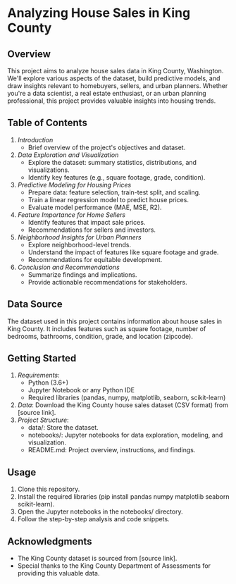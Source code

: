 # Analyzing House Sales in King County

## Overview
This project aims to analyze house sales data in King County, Washington. We'll explore various aspects of the dataset, build predictive models, and draw insights relevant to homebuyers, sellers, and urban planners. Whether you're a data scientist, a real estate enthusiast, or an urban planning professional, this project provides valuable insights into housing trends.

## Table of Contents
1. *Introduction*
    - Brief overview of the project's objectives and dataset.
2. *Data Exploration and Visualization*
    - Explore the dataset: summary statistics, distributions, and visualizations.
    - Identify key features (e.g., square footage, grade, condition).
3. *Predictive Modeling for Housing Prices*
    - Prepare data: feature selection, train-test split, and scaling.
    - Train a linear regression model to predict house prices.
    - Evaluate model performance (MAE, MSE, R2).
4. *Feature Importance for Home Sellers*
    - Identify features that impact sale prices.
    - Recommendations for sellers and investors.
5. *Neighborhood Insights for Urban Planners*
    - Explore neighborhood-level trends.
    - Understand the impact of features like square footage and grade.
    - Recommendations for equitable development.
6. *Conclusion and Recommendations*
    - Summarize findings and implications.
    - Provide actionable recommendations for stakeholders.

## Data Source
The dataset used in this project contains information about house sales in King County. It includes features such as square footage, number of bedrooms, bathrooms, condition, grade, and location (zipcode).

## Getting Started
1. *Requirements*:
    - Python (3.6+)
    - Jupyter Notebook or any Python IDE
    - Required libraries (pandas, numpy, matplotlib, seaborn, scikit-learn)
2. *Data*: Download the King County house sales dataset (CSV format) from [source link].
3. *Project Structure*:
    - data/: Store the dataset.
    - notebooks/: Jupyter notebooks for data exploration, modeling, and visualization.
    - README.md: Project overview, instructions, and findings.

## Usage
1. Clone this repository.
2. Install the required libraries (pip install pandas numpy matplotlib seaborn scikit-learn).
3. Open the Jupyter notebooks in the notebooks/ directory.
4. Follow the step-by-step analysis and code snippets.

## Acknowledgments
- The King County dataset is sourced from [source link].
- Special thanks to the King County Department of Assessments for providing this valuable data.